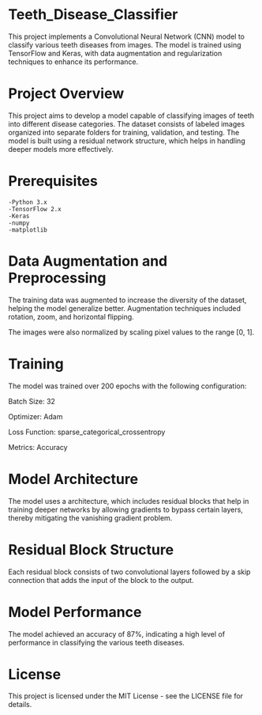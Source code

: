 # Teeth_Disease_Classifier

This project implements a Convolutional Neural Network (CNN) model to classify various teeth diseases from images. The model is trained using TensorFlow and Keras, with data augmentation and regularization techniques to enhance its performance.

# Project Overview
This project aims to develop a model capable of classifying images of teeth into different disease categories. The dataset consists of labeled images organized into separate folders for training, validation, and testing. The model is built using a residual network  structure, which helps in handling deeper models more effectively.

# Prerequisites
    -Python 3.x
    -TensorFlow 2.x
    -Keras
    -numpy
    -matplotlib
# Data Augmentation and Preprocessing
The training data was augmented to increase the diversity of the dataset, helping the model generalize better. Augmentation techniques included rotation, zoom, and horizontal flipping.

The images were also normalized by scaling pixel values to the range [0, 1].

# Training
The model was trained over 200 epochs with the following configuration:

Batch Size: 32

Optimizer: Adam

Loss Function: sparse_categorical_crossentropy

Metrics: Accuracy

# Model Architecture
The model uses a architecture, which includes residual blocks that help in training deeper networks by allowing gradients to bypass certain layers, thereby mitigating the vanishing gradient problem.

# Residual Block Structure
Each residual block consists of two convolutional layers followed by a skip connection that adds the input of the block to the output.

# Model Performance
The model achieved an accuracy of 87%, indicating a high level of performance in classifying the various teeth diseases.

# License
This project is licensed under the MIT License - see the LICENSE file for details.
